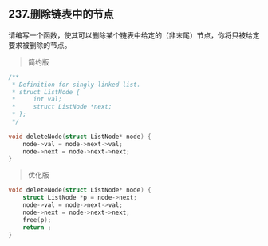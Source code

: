 ## 237.删除链表中的节点

请编写一个函数，使其可以删除某个链表中给定的（非末尾）节点，你将只被给定要求被删除的节点。

> 简约版

```c
/**
 * Definition for singly-linked list.
 * struct ListNode {
 *     int val;
 *     struct ListNode *next;
 * };
 */
 
void deleteNode(struct ListNode* node) {
    node->val = node->next->val;
    node->next = node->next->next;
}
```

> 优化版

```c
void deleteNode(struct ListNode* node) {
    struct ListNode *p = node->next;
    node->val = node->next->val;
    node->next = node->next->next;
    free(p);
    return ;
}
```

